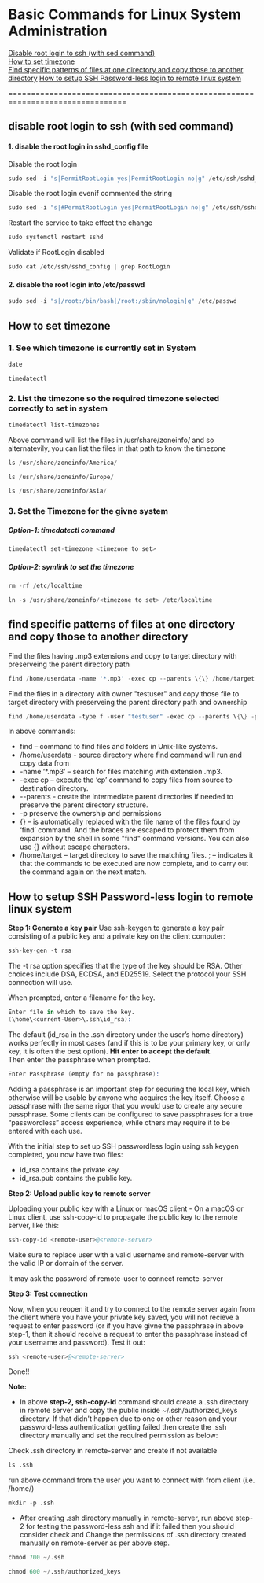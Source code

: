 # Basic Commands for Linux System Administration


[Disable root login to ssh (with sed command)](https://github.com/shpweb/linux_system_admin#disable-root-login-to-ssh-with-sed-command-1)  
[How to set timezone](https://github.com/shpweb/linux_system_admin/tree/main#how-to-set-timezone)  
[Find specific patterns of files at one directory and copy those to another directory]()
[How to setup SSH Password-less login to remote linux system]()



================================================================================
## disable root login to ssh (with sed command)

#### 1. disable the root login in sshd_config file
Disable the root login
```s
sudo sed -i "s|PermitRootLogin yes|PermitRootLogin no|g" /etc/ssh/sshd_config
```

Disable the root login evenif commented the string
```s
sudo sed -i "s|#PermitRootLogin yes|PermitRootLogin no|g" /etc/ssh/sshd_config
```

Restart the service to take effect the change
```s
sudo systemctl restart sshd
```

Validate if RootLogin disabled
```s
sudo cat /etc/ssh/sshd_config | grep RootLogin
```


#### 2. disable the root login into /etc/passwd
```s
sudo sed -i "s|/root:/bin/bash|/root:/sbin/nologin|g" /etc/passwd
```


## How to set timezone

### 1. See which timezone is currently set in System

```s
date
```

```s
timedatectl
```

### 2. List the timezone so the required timezone selected correctly to set in system

```s
timedatectl list-timezones
```

Above command will list the files in /usr/share/zoneinfo/ and so alternatevily, you can list the files in that path to know the timezone

```s
ls /usr/share/zoneinfo/America/
```
```s
ls /usr/share/zoneinfo/Europe/
```

```s
ls /usr/share/zoneinfo/Asia/
```

### 3. Set the Timezone for the givne system
##### Option-1: timedatectl command
```s
timedatectl set-timezone <timezone to set>
```
##### Option-2: symlink to set the timezone
```s
rm -rf /etc/localtime
```
```s
ln -s /usr/share/zoneinfo/<timezone to set> /etc/localtime
```


## find specific patterns of files at one directory and copy those to another directory

Find the files having .mp3 extensions and copy to target directory with preserveing the parent directory path
```s
find /home/userdata -name '*.mp3' -exec cp --parents \{\} /home/target \;
```

Find the files in a directory with owner "testuser" and copy those file to target directory with preserveing the parent directory path and ownership
```s
find /home/userdata -type f -user "testuser" -exec cp --parents \{\} -p /home/target \;
```

In above commands:

- find – command to find files and folders in Unix-like systems.
- /home/userdata - source directory where find command will run and copy data from
- -name ‘*.mp3’ – search for files matching with extension .mp3.
- -exec cp – execute the ‘cp’ command to copy files from source to destination directory.
- --parents - create the intermediate parent directories if needed to preserve the parent directory structure.
- -p preserve the ownership and permissions
- \{\} – is automatically replaced with the file name of the files found by ‘find’ command. And the braces are escaped to protect them from expansion by the shell in some "find" command versions. You can also use {} without escape characters.
- /home/target – target directory to save the matching files.
\; – indicates it that the commands to be executed are now complete, and to carry out the command again on the next match.



## How to setup SSH Password-less login to remote linux system

**Step 1: Generate a key pair**
Use ssh-keygen to generate a key pair consisting of a public key and a private key on the client computer:
```s
ssh-key-gen -t rsa
```
The -t rsa option specifies that the type of the key should be RSA. Other choices include DSA, ECDSA, and ED25519. Select the protocol your SSH connection will use.

When prompted, enter a filename for the key.
```s
Enter file in which to save the key.
(\home\<current-User>\.ssh\id_rsa):
```

The default (id_rsa in the .ssh directory under the user’s home directory) works perfectly in most cases (and if this is to be your primary key, or only key, it is often the best option). **Hit enter to accept the default**.  
Then enter the passphrase when prompted.

```s
Enter Passphrase (empty for no passphrase):
```

Adding a passphrase is an important step for securing the local key, which otherwise will be usable by anyone who acquires the key itself. Choose a passphrase with the same rigor that you would use to create any secure passphrase. Some clients can be configured to save passphrases for a true “passwordless” access experience, while others may require it to be entered with each use.

With the initial step to set up SSH passwordless login using ssh keygen completed, you now have two files:

- id_rsa contains the private key.
- id_rsa.pub contains the public key.

**Step 2: Upload public key to remote server**

Uploading your public key with a Linux or macOS client - 
On a macOS or Linux client, use ssh-copy-id to propagate the public key to the remote server, like this:
```s
ssh-copy-id <remote-user>@<remote-server>
```
Make sure to replace user with a valid username and remote-server with the valid IP or domain of the server.

It may ask the password of remote-user to connect remote-server

**Step 3: Test connection**

Now, when you reopen it and try to connect to the remote server again from the client where you have your private key saved, you will not recieve a request to enter password (or if you have givne the passphrase in above step-1, then it should receive a request to enter the passphrase instead of your username and password). Test it out:
```s
ssh <remote-user>@<remote-server>
```
Done!!

**Note:**
- In above **step-2, ssh-copy-id** command should create a .ssh directory in remote server and copy the public inside ~/.ssh/authorized_keys directory. If that didn't happen due to one or other reason and your password-less authentication getting failed then create the .ssh directory manually and set the required permission as below: 

Check .ssh directory in remote-server and create if not available
```s
ls .ssh
```
run above command from the user you want to connect with from client (i.e. /home/<remote-user>)
```s
mkdir -p .ssh
```
  
- After creating .ssh directory manually in remote-server, run above step-2 for testing the password-less ssh and if it failed then you should consider check and Change the permissions of .ssh directory created manually on remote-server as per above step. 
```s
chmod 700 ~/.ssh
```
```s
chmod 600 ~/.ssh/authorized_keys
```
